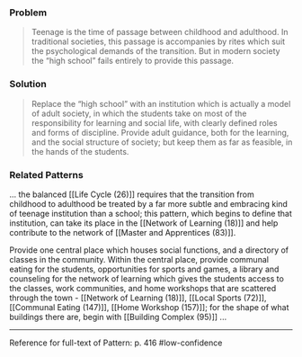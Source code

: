### Problem
>Teenage is the time of passage between childhood and adulthood. In traditional societies, this passage is accompanies by rites which suit the psychological demands of the transition. But in modern society the “high school” fails entirely to provide this passage.

### Solution
>Replace the “high school” with an institution which is actually a model of adult society, in which the students take on most of the responsibility for learning and social life, with clearly defined roles and forms of discipline. Provide adult guidance, both for the learning, and the social structure of society; but keep them as far as feasible, in the hands of the students.

### Related Patterns
... the balanced [[Life Cycle (26)]] requires that the transition from childhood to adulthood be treated by a far more subtle and embracing kind of teenage institution than a school; this pattern, which begins to define that institution, can take its place in the [[Network of Learning (18)]] and help contribute to the network of [[Master and Apprentices (83)]]. 

Provide one central place which houses social functions, and a directory of classes in the community. Within the central place, provide communal eating for the students, opportunities for sports and games, a library and counseling for the network of learning which gives the students access to the classes, work communities, and home workshops that are scattered through the town - [[Network of Learning (18)]], [[Local Sports (72)]], [[Communal Eating (147)]], [[Home Workshop (157)]]; for the shape of what buildings there are, begin with [[Building Complex (95)]] ...

---
Reference for full-text of Pattern: p. 416 #low-confidence 